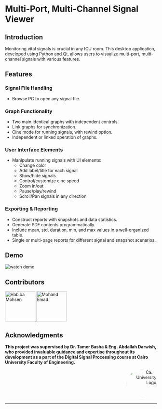 # Multi-Port, Multi-Channel Signal Viewer

## Introduction
Monitoring vital signals is crucial in any ICU room. This desktop application, developed using Python and Qt, allows users to visualize multi-port, multi-channel signals with various features.

## Features

### Signal File Handling
- Browse PC to open any signal file.

### Graph Functionality
- Two main identical graphs with independent controls.
- Link graphs for synchronization.
- Cine mode for running signals, with rewind option.
- Independent or linked operation of graphs.

### User Interface Elements
- Manipulate running signals with UI elements:
  - Change color
  - Add label/title for each signal
  - Show/hide signals
  - Control/customize cine speed
  - Zoom in/out
  - Pause/play/rewind
  - Scroll/Pan signals in any direction

### Exporting & Reporting
- Construct reports with snapshots and data statistics.
- Generate PDF contents programmatically.
- Include mean, std, duration, min, and max values in a well-organized table.
- Single or multi-page reports for different signal and snapshot scenarios.

## Demo
![watch demo](https://github.com/Habiba-Mohsen/Multi-Channel-Signal-Viewer/blob/main/assets/Untitled%20video%20-%20Made%20with%20Clipchamp%20(5).gif)

## Contributors
 <a href="https://github.com/Habiba-Mohsen">
    <img src="https://github.com/Habiba-Mohsen.png" width="100px" alt="Habiba Mohsen">
  </a>
  <a href="https://github.com/mohandemadx">
    <img src="https://github.com/mohandemadx.png" width="100px" alt="Mohand Emad">
  </a>

## Acknowledgments

**This project was supervised by Dr. Tamer Basha & Eng. Abdallah Darwish, who provided invaluable guidance and expertise throughout its development as a part of the Digital Signal Processing course at Cairo University Faculty of Engineering.**

<div style="text-align: right">
    <img src="https://imgur.com/Wk4nR0m.png" alt="Cairo University Logo" width="100" style="border-radius: 50%;"/>
</div>

---


